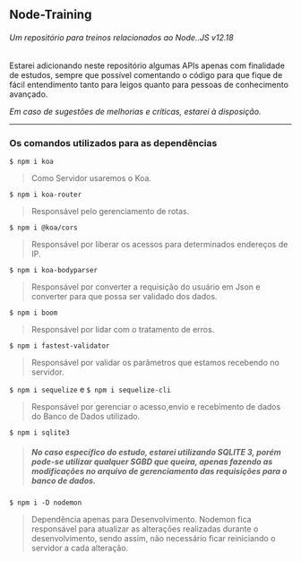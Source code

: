 ## Node-Training
###### Um repositório para treinos relacionados ao Node..JS v12.18

Estarei adicionando neste repositório algumas APIs apenas com finalidade de estudos, sempre que possível comentando o código para que fique de fácil entendimento tanto para leigos quanto para pessoas de conhecimento avançado.

*Em caso de sugestões de melhorias e críticas, estarei à disposição.*

------------

### Os comandos utilizados para as dependências

`$ npm i koa`
> Como Servidor usaremos o Koa.

`$ npm i koa-router`
>  Responsável pelo gerenciamento de rotas.

`$ npm i @koa/cors`
>  Responsável por liberar os acessos para determinados endereços de IP.

`$ npm i koa-bodyparser`
>  Responsável por converter a requisição do usuário em Json e converter para que possa ser validado dos dados.

`$ npm i boom`
>  Responsável por lidar com o tratamento de erros.

`$ npm i fastest-validator`
>  Responsável por validar os parâmetros que estamos recebendo no servidor.

`$ npm i sequelize` e `$ npm i sequelize-cli` 
>  Responsável por gerenciar o acesso,envio e recebimento de dados do Banco de Dados utilizado.

`$ npm i sqlite3`
> ##### No caso específico do estudo, estarei utilizando SQLITE 3, porém pode-se utilizar qualquer SGBD que queira, apenas fazendo as modificações no arquivo de gerenciamento das requisições para o banco de dados. 

`$ npm i -D nodemon `
>  Dependência apenas para Desenvolvimento. Nodemon fica responsável para atualizar as alterações realizadas durante o desenvolvimento, sendo assim, não necessário ficar reiniciando o servidor a cada alteração.
